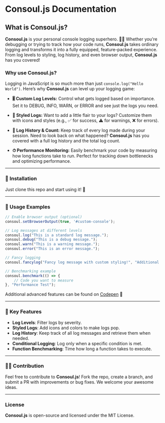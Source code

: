 
# Consoul.js Documentation

## What is **Consoul.js**?

**Consoul.js** is your personal console logging superhero. 🦸‍♂️ Whether you're debugging or trying to track how your code runs, **Consoul.js** takes ordinary logging and transforms it into a fully equipped, feature-packed experience. From log levels to styling, log history, and even browser output, **Consoul.js** has you covered!

### Why use **Consoul.js**?
Logging in JavaScript is so much more than just `console.log("Hello World")`. Here’s why **Consoul.js** can level up your logging game:

- **🎚 Custom Log Levels:** Control what gets logged based on importance. Set it to DEBUG, INFO, WARN, or ERROR and see just the logs you need.

- **🎨 Styled Logs:** Want to add a little flair to your logs? Customize them with icons and styles (e.g., ✅ for success, ⚠️ for warnings, ❌ for errors).

- **📜 Log History & Count:** Keep track of every log made during your session. Need to look back on what happened? **Consoul.js** has you covered with a full log history and the total log count.

- **⏱ Performance Monitoring:** Easily benchmark your code by measuring how long functions take to run. Perfect for tracking down bottlenecks and optimizing performance.

---

### 🚀 Installation

Just clone this repo and start using it! 🎉


---

### 📖 Usage Examples

```javascript
// Enable browser output (optional)
consoul.setBrowserOutput(true, '#custom-console');

// Log messages at different levels
consoul.log("This is a standard log message.");
consoul.debug("This is a debug message.");
consoul.warn("This is a warning message.");
consoul.error("This is an error message.");

// Fancy logging
consoul.fancylog("Fancy log message with custom styling!", "Additional details here.");

// Benchmarking example
consoul.benchmark(() => {
    // Code you want to measure
}, "Performance Test");
```
Additional advanced features can be found on [Codepen](https://codepen.io/peterbenoit/pen/abevWMz "Codepen") 🔗

---

### 🎯 Key Features

- **Log Levels**: Filter logs by severity.
- **Styled Logs**: Add icons and colors to make logs pop.
- **Log History**: Keep track of all log messages and retrieve them when needed.
- **Conditional Logging**: Log only when a specific condition is met.
- **Function Benchmarking**: Time how long a function takes to execute.

---

### 🧑‍💻 Contribution

Feel free to contribute to **Consoul.js**! Fork the repo, create a branch, and submit a PR with improvements or bug fixes. We welcome your awesome ideas.

---

### License

**Consoul.js** is open-source and licensed under the MIT License.
